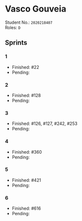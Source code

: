 # Vasco Gouveia   

Student No.: `2020218407`  
Roles: `D`

## Sprints

### 1

* Finished: #22
* Pending:

### 2

* Finished: #128
* Pending:

### 3

* Finished: #126, #127, #242, #253
* Pending:

### 4

* Finished: #360
* Pending:

### 5

* Finished: #421
* Pending:

### 6

* Finished: #616
* Pending:
